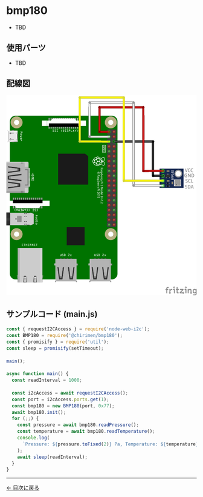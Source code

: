 # bmp180

- TBD

## 使用パーツ

- TBD

## 配線図

![配線図](./images/bmp180/schematic.png 'schematic')

## サンプルコード (main.js)

```javascript
const { requestI2CAccess } = require('node-web-i2c');
const BMP180 = require('@chirimen/bmp180');
const { promisify } = require('util');
const sleep = promisify(setTimeout);

main();

async function main() {
  const readInterval = 1000;

  const i2cAccess = await requestI2CAccess();
  const port = i2cAccess.ports.get(1);
  const bmp180 = new BMP180(port, 0x77);
  await bmp180.init();
  for (;;) {
    const pressure = await bmp180.readPressure();
    const temperature = await bmp180.readTemperature();
    console.log(
      `Pressure: ${pressure.toFixed(2)} Pa, Temperature: ${temperature} degree.`
    );
    await sleep(readInterval);
  }
}
```

---

[← 目次に戻る](./index.md)

